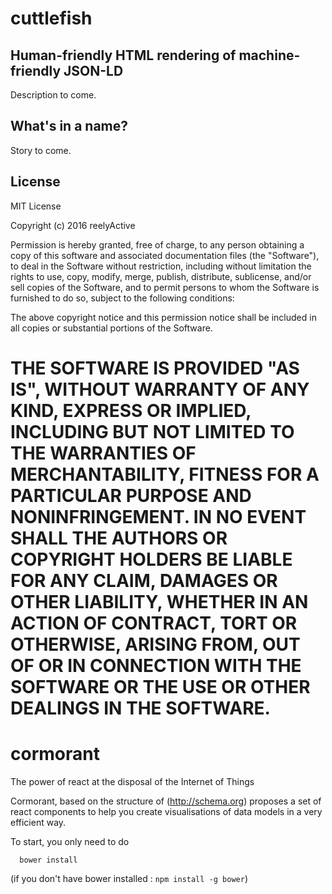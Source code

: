 cuttlefish
==========

Human-friendly HTML rendering of machine-friendly JSON-LD
---------------------------------------------------------

Description to come.


What's in a name?
-----------------

Story to come.


License
-------

MIT License

Copyright (c) 2016 reelyActive

Permission is hereby granted, free of charge, to any person obtaining a copy of this software and associated documentation files (the "Software"), to deal in the Software without restriction, including without limitation the rights to use, copy, modify, merge, publish, distribute, sublicense, and/or sell copies of the Software, and to permit persons to whom the Software is furnished to do so, subject to the following conditions:

The above copyright notice and this permission notice shall be included in all copies or substantial portions of the Software.

THE SOFTWARE IS PROVIDED "AS IS", WITHOUT WARRANTY OF ANY KIND, EXPRESS OR 
IMPLIED, INCLUDING BUT NOT LIMITED TO THE WARRANTIES OF MERCHANTABILITY, 
FITNESS FOR A PARTICULAR PURPOSE AND NONINFRINGEMENT. IN NO EVENT SHALL THE 
AUTHORS OR COPYRIGHT HOLDERS BE LIABLE FOR ANY CLAIM, DAMAGES OR OTHER 
LIABILITY, WHETHER IN AN ACTION OF CONTRACT, TORT OR OTHERWISE, ARISING FROM, 
OUT OF OR IN CONNECTION WITH THE SOFTWARE OR THE USE OR OTHER DEALINGS IN 
THE SOFTWARE.
=======
# cormorant

The power of react at the disposal of the Internet of Things

Cormorant, based on the structure of (http://schema.org) proposes a set of react
components to help you create visualisations of data models in a very efficient
way.

To start, you only need to do 
```
  bower install
``` 

(if you don't have bower installed : ```npm install -g bower```)
